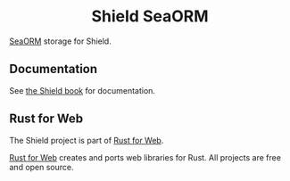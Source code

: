 <h1 align="center">Shield SeaORM</h1>

[SeaORM](https://www.sea-ql.org/SeaORM/) storage for Shield.

## Documentation

See [the Shield book](https://shield.rustforweb.org/) for documentation.

## Rust for Web

The Shield project is part of [Rust for Web](https://github.com/RustForWeb).

[Rust for Web](https://github.com/RustForWeb) creates and ports web libraries for Rust. All projects are free and open source.
